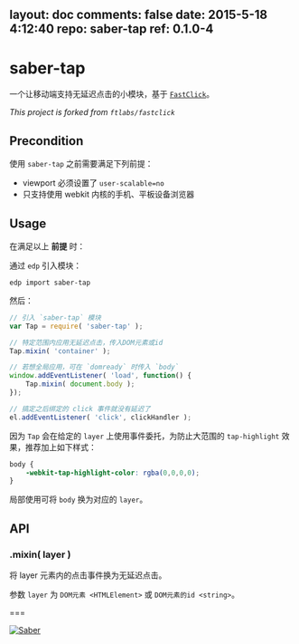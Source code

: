 layout: doc
comments: false
date: 2015-5-18 4:12:40
repo: saber-tap
ref: 0.1.0-4
---

# saber-tap

一个让移动端支持无延迟点击的小模块，基于 [`FastClick`](https://github.com/ftlabs/fastclick)。

*This project is forked from `ftlabs/fastclick`*

## Precondition

使用 `saber-tap` 之前需要满足下列前提：

- viewport 必须设置了 `user-scalable=no`
- 只支持使用 webkit 内核的手机、平板设备浏览器

## Usage

在满足以上 **前提** 时：

通过 `edp` 引入模块：

    edp import saber-tap

然后：

```javascript
// 引入 `saber-tap` 模块
var Tap = require( 'saber-tap' );

// 特定范围内应用无延迟点击，传入DOM元素或id
Tap.mixin( 'container' );

// 若想全局应用，可在 `domready` 时传入 `body`
window.addEventListener( 'load', function() {
    Tap.mixin( document.body );
});

// 搞定之后绑定的 click 事件就没有延迟了
el.addEventListener( 'click', clickHandler );
```

因为 `Tap` 会在给定的 `layer` 上使用事件委托，为防止大范围的 `tap-highlight` 效果，推荐加上如下样式：

```css
body {
    -webkit-tap-highlight-color: rgba(0,0,0,0);
}
```

局部使用可将 `body` 换为对应的 `layer`。

## API

### .mixin( layer )

将 layer 元素内的点击事件换为无延迟点击。

参数 `layer` 为 `DOM元素 <HTMLElement>` 或 `DOM元素的id <string>`。

===

[![Saber](https://f.cloud.github.com/assets/157338/1485433/aeb5c72a-4714-11e3-87ae-7ef8ae66e605.png)](http://ecomfe.github.io/saber/)
